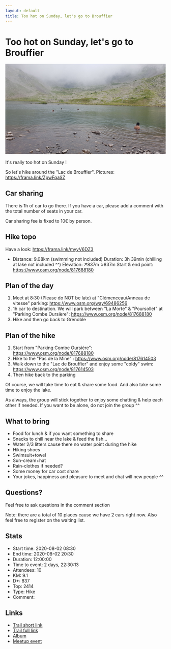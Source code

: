 ```yaml
---
layout: default
title: Too hot on Sunday, let's go to Brouffier
---
```


# Too hot on Sunday, let's go to Brouffier

![2020-08-02](../img/orig/2020-08-02.jpg)

It's really too hot on Sunday !

So let's hike around the "Lac de Brouffier".
Pictures: https://frama.link/ZpwFqaSZ

## Car sharing ##
There is 1h of car to go there. If you have a car, please add a comment with the total number of seats in your car.

Car sharing fee is fixed to 10€ by person.

## Hike topo ##
Have a look: https://frama.link/myvV6DZ3
* Distance: 9.08km (swimming not included)
Duration: 3h 39min (chilling at lake not included ^^)
Elevation: ↗837m ↘837m
Start & end point: https://www.osm.org/node/817688180

## Plan of the day ##
1. Meet at 8:30 (Please do NOT be late) at "Clémenceau/Anneau de vitesse" parking: https://www.osm.org/way/69486256
2. 1h car to destination. We will park between "La Morte" & "Poursollet" at "Parking Combe Oursière": https://www.osm.org/node/817688180
3. Hike and then go back to Grenoble

## Plan of the hike ##
1. Start from "Parking Combe Oursière": https://www.osm.org/node/817688180
2. Hike to the "Pas de la Mine" : https://www.osm.org/node/817614503
3. Walk down to the "Lac de Brouffier" and enjoy some "coldy" swim: https://www.osm.org/node/817614503
4. Then hike back to the parking

Of course, we will take time to eat & share some food. And also take some time to enjoy the lake.

As always, the group will stick together to enjoy some chatting & help each other if needed. If you want to be alone, do not join the group ^^

## What to bring ##
- Food for lunch & if you want something to share
- Snacks to chill near the lake & feed the fish...
- Water 2/3 litters cause there no water point during the hike
- Hiking shoes
- Swimsuit+towel
- Sun-cream+hat
- Rain-clothes if needed?
- Some money for car cost share
- Your jokes, happiness and pleasure to meet and chat will new people ^^

## Questions? ##
Feel free to ask questions in the comment section

Note: there are a total of 10 places cause we have 2 cars right now. Also feel free to register on the waiting list.

## Stats

- Start time: 2020-08-02 08:30
- End time: 2020-08-02 20:30
- Duration: 12:00:00
- Time to event: 2 days, 22:30:13
- Attendees: 10
- KM: 9.1
- D+: 837
- Top: 2414
- Type: Hike
- Comment: 

## Links

- [Trail short link](https://frama.link/myvV6DZ3)
- [Trail full link]()
- [Album](https://binnette.github.io/GacImg2020/2020-08-02-Too-hot-on-Sunday,-lets-go-to-Brouffier.html)
- [Meetup event](https://www.meetup.com/grenoble-adventure-club-english-french/events/272245836/)
